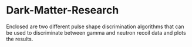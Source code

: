 # Dark-Matter-Research
Enclosed are two different pulse shape discrimination algorithms that can be used to discriminate between gamma and neutron recoil data and plots the results.
